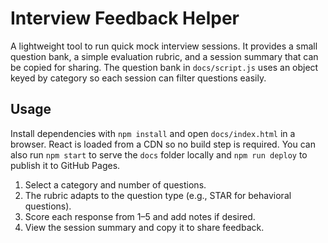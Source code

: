# Interview Feedback Helper

A lightweight tool to run quick mock interview sessions. It provides a small question bank, a simple evaluation rubric, and a session summary that can be copied for sharing.
The question bank in `docs/script.js` uses an object keyed by category so each session can filter questions easily.

## Usage

Install dependencies with `npm install` and open `docs/index.html` in a browser. React is loaded from a CDN so no build step is required. You can also run `npm start` to serve the `docs` folder locally and `npm run deploy` to publish it to GitHub Pages.

1. Select a category and number of questions.
2. The rubric adapts to the question type (e.g., STAR for behavioral questions).
3. Score each response from 1–5 and add notes if desired.
4. View the session summary and copy it to share feedback.
